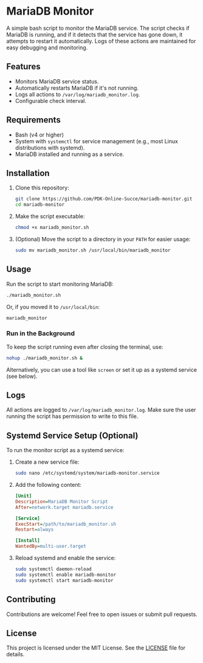 # MariaDB Monitor

A simple bash script to monitor the MariaDB service. The script checks if MariaDB is running, and if it detects that the service has gone down, it attempts to restart it automatically. Logs of these actions are maintained for easy debugging and monitoring.

## Features
- Monitors MariaDB service status.
- Automatically restarts MariaDB if it's not running.
- Logs all actions to `/var/log/mariadb_monitor.log`.
- Configurable check interval.

## Requirements
- Bash (v4 or higher)
- System with `systemctl` for service management (e.g., most Linux distributions with systemd).
- MariaDB installed and running as a service.

## Installation
1. Clone this repository:
    ```bash
    git clone https://github.com/PDK-Online-Succe/mariadb-monitor.git
    cd mariadb-monitor
    ```

2. Make the script executable:
    ```bash
    chmod +x mariadb_monitor.sh
    ```

3. (Optional) Move the script to a directory in your `PATH` for easier usage:
    ```bash
    sudo mv mariadb_monitor.sh /usr/local/bin/mariadb_monitor
    ```

## Usage
Run the script to start monitoring MariaDB:
```bash
./mariadb_monitor.sh
```

Or, if you moved it to `/usr/local/bin`:
```bash
mariadb_monitor
```

### Run in the Background
To keep the script running even after closing the terminal, use:
```bash
nohup ./mariadb_monitor.sh &
```

Alternatively, you can use a tool like `screen` or set it up as a systemd service (see below).

## Logs
All actions are logged to `/var/log/mariadb_monitor.log`. Make sure the user running the script has permission to write to this file.

## Systemd Service Setup (Optional)
To run the monitor script as a systemd service:

1. Create a new service file:
    ```bash
    sudo nano /etc/systemd/system/mariadb-monitor.service
    ```

2. Add the following content:
    ```ini
    [Unit]
    Description=MariaDB Monitor Script
    After=network.target mariadb.service

    [Service]
    ExecStart=/path/to/mariadb_monitor.sh
    Restart=always

    [Install]
    WantedBy=multi-user.target
    ```

3. Reload systemd and enable the service:
    ```bash
    sudo systemctl daemon-reload
    sudo systemctl enable mariadb-monitor
    sudo systemctl start mariadb-monitor
    ```

## Contributing
Contributions are welcome! Feel free to open issues or submit pull requests.

## License
This project is licensed under the MIT License. See the [LICENSE](LICENSE) file for details.
